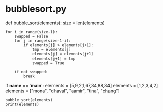 # bubblesort.py
def bubble_sort(elements):
    size = len(elements)

    for i in range(size-1):
        swapped = False
        for j in range(size-1-i):
            if elements[j] > elements[j+1]:
                tmp = elements[j]
                elements[j] = elements[j+1]
                elements[j+1] = tmp
                swapped = True

        if not swapped:
            break


if __name__ == '__main__':
    elements = [5,9,2,1,67,34,88,34]
    elements = [1,2,3,4,2]
    elements = ["mona", "dhaval", "aamir", "tina", "chang"]

    bubble_sort(elements)
    print(elements)
